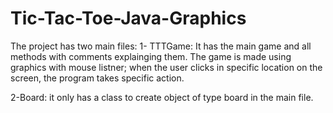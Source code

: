 # Tic-Tac-Toe-Java-Graphics

The project has two main files:
1- TTTGame: It has the main game and all methods with comments explainging them. 
The game is made using graphics with mouse listner; when the user clicks in specific location on the screen, the program takes specific action.

2-Board: it only has a class to create object of type board in the main file.
